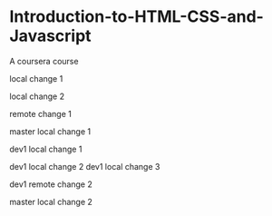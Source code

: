 # Introduction-to-HTML-CSS-and-Javascript
A coursera course

local change 1

local change 2

remote change 1

master local change 1

dev1 local change 1

dev1 local change 2
dev1 local change 3

dev1 remote change 2

master local change 2